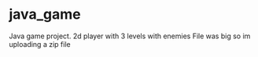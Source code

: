 # java_game
Java game project. 2d player with 3 levels with enemies 
File was big so im uploading a zip file

